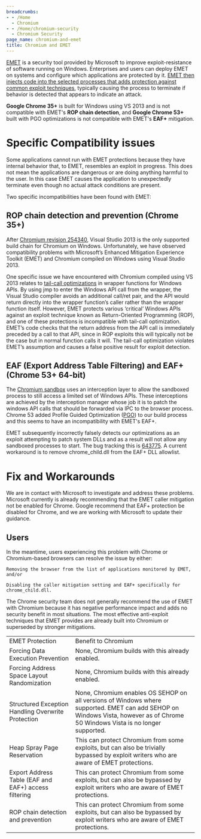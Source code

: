 ```yaml
---
breadcrumbs:
- - /Home
  - Chromium
- - /Home/chromium-security
  - Chromium Security
page_name: chromium-and-emet
title: Chromium and EMET
---
```


[EMET](http://technet.microsoft.com/en-us/security/jj653751) is a security tool
provided by Microsoft to improve exploit-resistance of software running on
Windows. Enterprises and users can deploy EMET on systems and configure which
applications are protected by it. [EMET then injects code into the selected
processes that adds protection against common exploit
techniques](http://support.microsoft.com/kb/2909257), typically causing the
process to terminate if behavior is detected that appears to indicate an attack.

**Google Chrome 35+** is built for Windows using VS 2013 and is not compatible
with EMET's **ROP chain detection**, and **Google Chrome 53+** built with PGO
optimizations is not compatible with EMET's **EAF+** mitigation.

# Specific Compatibility issues

Some applications cannot run with EMET protections because they have internal
behavior that, to EMET, resembles an exploit in progress. This does not mean the
applications are dangerous or are doing anything harmful to the user. In this
case EMET causes the application to unexpectedly terminate even though no actual
attack conditions are present.

Two specific incompatibilities have been found with EMET:

## ROP chain detection and prevention (Chrome 35+)

After [Chromium revision
254340](http://src.chromium.org/viewvc/chrome?view=revision&revision=254340),
Visual Studio 2013 is the only supported build chain for Chromium on Windows.
Unfortunately, we have observed compatibility problems with Microsoft’s Enhanced
Mitigation Experience Toolkit (EMET) and Chromium compiled on Windows using
Visual Studio 2013.

One specific issue we have encountered with Chromium compiled using VS 2013
relates to [tail-call optimizations](http://en.wikipedia.org/wiki/Tail_call) in
wrapper functions for Windows APIs. By using jmp to enter the Windows API call
from the wrapper, the Visual Studio compiler avoids an additional call/ret pair,
and the API would return directly into the wrapper function’s caller rather than
the wrapper function itself. However, EMET protects various ‘critical’ Windows
APIs against an exploit technique known as Return-Oriented Programming (ROP),
and one of these protections is incompatible with tail-call optimization. EMET’s
code checks that the return address from the API call is immediately preceded by
a call to that API, since in ROP exploits this will typically not be the case
but in normal function calls it will. The tail-call optimization violates EMET’s
assumption and causes a false positive result for exploit detection.

## EAF (Export Address Table Filtering) and EAF+ (Chrome 53+ 64-bit)

The [Chromium
sandbox](/developers/design-documents/sandbox#TOC-The-broker-process) uses an
interception layer to allow the sandboxed process to still access a limited set
of Windows APIs. These interceptions are achieved by the interception manager
whose job it is to patch the windows API calls that should be forwarded via IPC
to the browser process. Chrome 53 added Profile Guided Optimization
([PGO](https://blogs.msdn.microsoft.com/vcblog/2013/04/04/build-faster-and-high-performing-native-applications-using-pgo/))
to our build process and this seems to have an incompatibility with EMET's EAF+.

EMET subsequently incorrectly falsely detects our optimizations as an exploit
attempting to patch system DLLs and as a result will not allow any sandboxed
processes to start. The bug tracking this is [643775](https://crbug.com/643775).
A current workaround is to remove chrome_child.dll from the EAF+ DLL allowlist.

# Fix and Workarounds

We are in contact with Microsoft to investigate and address these problems.
Microsoft currently is already recommending that the EMET caller mitigation not
be enabled for Chrome. Google recommend that EAF+ protection be disabled for
Chrome, and we are working with Microsoft to update their guidance.

## Users

In the meantime, users experiencing this problem with Chrome or Chromium-based
browsers can resolve the issue by either:

    Removing the browser from the list of applications monitored by EMET, and/or

    Disabling the caller mitigation setting and EAF+ specifically for
    chrome_child.dll.

The Chrome security team does not generally recommend the use of EMET with
Chromium because it has negative performance impact and adds no security benefit
in most situations. The most effective anti-exploit techniques that EMET
provides are already built into Chromium or superseded by stronger mitigations.

<table>
<tr>

<td>EMET Protection</td>

<td>Benefit to Chromium</td>

</tr>
<tr>

<td>Forcing Data Execution Prevention</td>

<td>None, Chromium builds with this already enabled.</td>

</tr>
<tr>

<td>Forcing Address Space Layout Randomization</td>

<td>None, Chromium builds with this already enabled.</td>

</tr>
<tr>

<td>Structured Exception Handling Overwrite Protection</td>

<td>None, Chromium enables OS SEHOP on all versions of Windows where supported. EMET can add SEHOP on Windows Vista, however as of Chrome 50 Windows Vista is no longer supported.</td>

</tr>
<tr>

<td>Heap Spray Page Reservation</td>

<td>This can protect Chromium from some exploits, but can also be trivially bypassed by exploit writers who are aware of EMET protections.</td>

</tr>
<tr>

<td>Export Address Table (EAF and EAF+) access filtering</td>

<td>This can protect Chromium from some exploits, but can also be bypassed by exploit writers who are aware of EMET protections.</td>

</tr>
<tr>

<td>ROP chain detection and prevention</td>

<td>This can protect Chromium from some exploits, but can also be bypassed by exploit writers who are aware of EMET protections.</td>

</tr>
</table>
